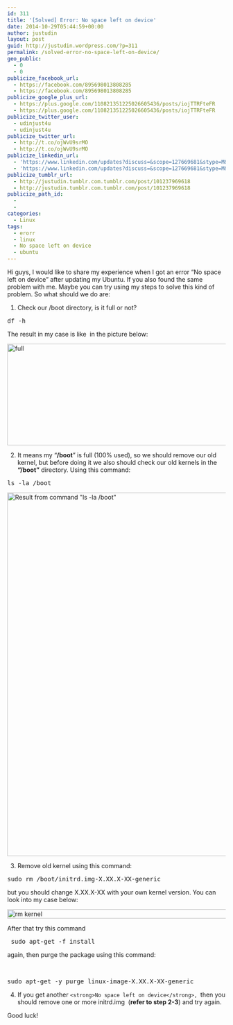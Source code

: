 ```yaml
---
id: 311
title: '[Solved] Error: No space left on device'
date: 2014-10-29T05:44:59+00:00
author: justudin
layout: post
guid: http://justudin.wordpress.com/?p=311
permalink: /solved-error-no-space-left-on-device/
geo_public:
  - 0
  - 0
publicize_facebook_url:
  - https://facebook.com/895698013808285
  - https://facebook.com/895698013808285
publicize_google_plus_url:
  - https://plus.google.com/110821351225026605436/posts/iojTTRFteFR
  - https://plus.google.com/110821351225026605436/posts/iojTTRFteFR
publicize_twitter_user:
  - udinjust4u
  - udinjust4u
publicize_twitter_url:
  - http://t.co/ojWvU9srMO
  - http://t.co/ojWvU9srMO
publicize_linkedin_url:
  - 'https://www.linkedin.com/updates?discuss=&scope=127669681&stype=M&topic=5933101001933348864&type=U&a=odVV'
  - 'https://www.linkedin.com/updates?discuss=&scope=127669681&stype=M&topic=5933101001933348864&type=U&a=odVV'
publicize_tumblr_url:
  - http://justudin.tumblr.com.tumblr.com/post/101237969618
  - http://justudin.tumblr.com.tumblr.com/post/101237969618
publicize_path_id:
  - 
  - 
categories:
  - Linux
tags:
  - erorr
  - linux
  - No space left on device
  - ubuntu
---
```

Hi guys, I would like to share my experience when I got an error &#8220;No space left on device&#8221; after updating my Ubuntu. If you also found the same problem with me. Maybe you can try using my steps to solve this kind of problem. So what should we do are:<!--more-->

1. Check our /boot directory, is it full or not?

<pre class="brush: bash; title: ; notranslate" title="">df -h </pre>

The result in my case is like  in the picture below:

<img class="wp-image-315 size-full" src="http://test.justudin.com/wp-content/uploads/2014/10/full.png" alt="full" width="587" height="234" srcset="http://test.justudin.com/wp-content/uploads/2014/10/full-300x120.png 300w, http://test.justudin.com/wp-content/uploads/2014/10/full.png 587w" sizes="(max-width: 587px) 100vw, 587px" />

2. It means my &#8220;**/boot**&#8221; is full (100% used), so we should remove our old kernel, but before doing it we also should check our old kernels in the **&#8220;/boot&#8221;** directory. Using this command:

<pre class="brush: bash; title: ; notranslate" title="">ls -la /boot </pre>

<img class="wp-image-316 size-full" src="http://test.justudin.com/wp-content/uploads/2014/10/old-kernel.png" alt="Result from command &quot;ls -la /boot&quot;" width="755" height="838" srcset="http://test.justudin.com/wp-content/uploads/2014/10/old-kernel-270x300.png 270w, http://test.justudin.com/wp-content/uploads/2014/10/old-kernel.png 755w" sizes="(max-width: 755px) 100vw, 755px" />

3. Remove old kernel using this command:

<pre class="brush: bash; title: ; notranslate" title="">sudo rm /boot/initrd.img-X.XX.X-XX-generic </pre>

but you should change X.XX.X-XX with your own kernel version. You can look into my case below:

<img class="aligncenter wp-image-320 size-full" src="http://test.justudin.com/wp-content/uploads/2014/10/rm-kernel.png" alt="rm kernel" width="594" height="21" srcset="http://test.justudin.com/wp-content/uploads/2014/10/rm-kernel-300x11.png 300w, http://test.justudin.com/wp-content/uploads/2014/10/rm-kernel.png 594w" sizes="(max-width: 594px) 100vw, 594px" />

After that try this command

<pre class="brush: bash; title: ; notranslate" title=""> sudo apt-get -f install </pre>

again, then purge the package using this command:

&nbsp;

<pre class="brush: bash; title: ; notranslate" title="">sudo apt-get -y purge linux-image-X.XX.X-XX-generic </pre>

4. If you get another `<strong>No space left on device</strong>, `then you should remove one or more initrd.img  (**refer to step 2-3**) and try again.

Good luck!

&nbsp;
